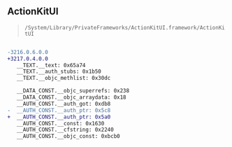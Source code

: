 ## ActionKitUI

> `/System/Library/PrivateFrameworks/ActionKitUI.framework/ActionKitUI`

```diff

-3216.0.6.0.0
+3217.0.4.0.0
   __TEXT.__text: 0x65a74
   __TEXT.__auth_stubs: 0x1b50
   __TEXT.__objc_methlist: 0x30dc

   __DATA_CONST.__objc_superrefs: 0x238
   __DATA_CONST.__objc_arraydata: 0x18
   __AUTH_CONST.__auth_got: 0xdb8
-  __AUTH_CONST.__auth_ptr: 0x5c8
+  __AUTH_CONST.__auth_ptr: 0x5a0
   __AUTH_CONST.__const: 0x1630
   __AUTH_CONST.__cfstring: 0x2240
   __AUTH_CONST.__objc_const: 0xbcb0

```

